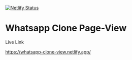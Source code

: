 [![Netlify Status](https://api.netlify.com/api/v1/badges/401bbadd-7313-488e-bc22-cf4e8cf88b04/deploy-status)](https://app.netlify.com/sites/whatsapp-clone-view/deploys)
# Whatsapp Clone Page-View

Live Link

https://whatsapp-clone-view.netlify.app/
